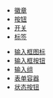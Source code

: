 * [徽章](badge.md)
* [按钮](button.md)
* [开关](switch.md)
* [标签](control-label.md)
<!-- * [表单元素](form-control.md) -->
* [输入框图标](input-group-addon.md)
* [输入框按钮](input-group-button.md)
* [输入组](input-group.md)
* [表单容器](form-group.md)
* [状态按钮](loading-state.md)
<!-- * [消息框](alert.md) -->
